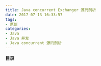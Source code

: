 ```yaml
---
title: Java concurrent Exchanger 源码剖析
date: 2017-07-13 16:33:57
tags:
- 原创
categories:
- Java
- Java 并发
- Java concurrent 源码剖析
---
```


__目录__

<!-- toc -->
<!--more-->

